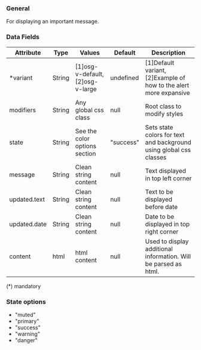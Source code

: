 ### General
For displaying an important message.

### Data Fields
| Attribute | Type | Values | Default | Description |
|---|---|---|---|---|
| *variant | String | [1]osg-v-default, [2]osg-v-large | undefined | [1]Default variant, [2]Example of how to the alert more expansive |
| modifiers | String | Any global css class | null | Root class to modify styles |
| state | String | See the color options section | "success" | Sets state colors for text and background using global css classes |
| message | String | Clean string content | null | Text displayed in top left corner |
| updated.text | String | Clean string content | null | Text to be displayed before date |
| updated.date | String | Clean string content | null | Date to be displayed in top right corner |
| content | html | html content | null | Used to display additional information. Will be parsed as html. |

(*) mandatory

### State options
- "muted"
- "primary"
- "success"
- "warning"
- "danger"
